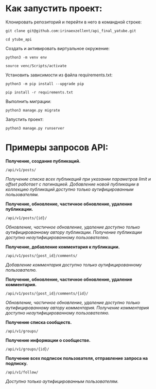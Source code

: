 # Как запустить проект:

Клонировать репозиторий и перейти в него в командной строке:

```
git clone git@github.com:irinaexzellent/api_final_yatube.git
```

```
cd ytube_api
```
Cоздать и активировать виртуальное окружение:

```
python3 -m venv env
```
```
source venc/Scripts/activate
```

Установить зависимости из файла requirements.txt:

```
python3 -m pip install --upgrade pip
```
```
pip install -r requirements.txt
```
Выполнить миграции:
```
python3 manage.py migrate
```

Запустить проект:
```
python3 manage.py runserver
```

# Примеры запросов API:

**Получение, создание публикаций.**
```
/api/v1/posts/
```
*Получение списка всех публикаций при указании параметров limit и offset работает с пагинацией.
Добавление новой публикации в коллекцию публикаций доступно только аутифицированным пользователям.*

**Получение, обновление, частичное обновление, удаление публикации.**
```
/api/v1/posts/{id}/
```
*Обновление, частичное обновление, удаление доступно только аутифицированному автору публикации.
Получение публикации доступно неаутифицированному пользователяю.*

**Получение, добавление комментария к публикации.**
```
/api/v1/posts/{post_id}/comments/
```
*Добавление комментария доступно только аутифицированному пользователю.*

**Получение, обновление, частичное обновление, удаление комментария.**
```
/api/v1/posts/{post_id}/comments/{id}/
```
*Обновление, частичное обновление, удаление доступно только аутифицированному автору комментария.
Получение комментария доступно неаутифицированному пользователяю.*

**Получение списка сообществ.**
```
/api/v1/groups/
```

**Получение информации о сообществе.**

```
/api/v1/groups/{id}/
```

**Получение всех подписок пользователя, отправление запроса на подписку.**

```
/api/v1/follow/
```
*Доступно только аутифицированным пользователям.*











